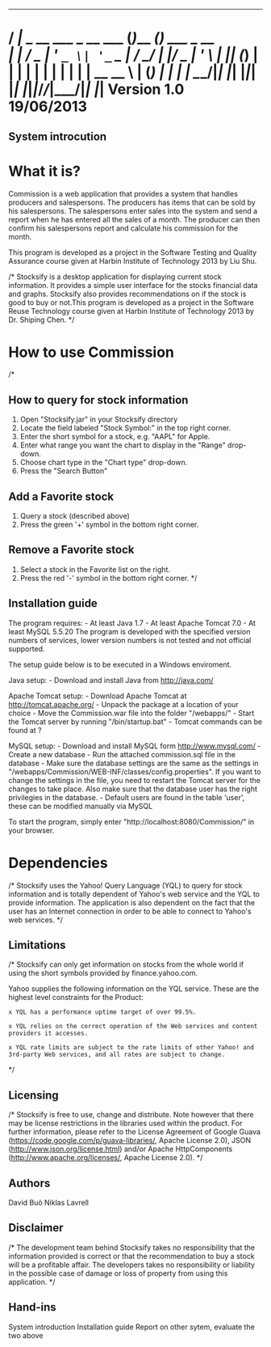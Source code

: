  ____                          _         _             
 / ___|___  _ __ ___  _ __ ___ (_)___ ___(_) ___  _ __  
| |   / _ \| '_ ` _ \| '_ ` _ \| / __/ __| |/ _ \| '_ \ 
| |__| (_) | | | | | | | | | | | \__ \__ \ | (_) | | | |
 \____\___/|_| |_| |_|_| |_| |_|_|___/___/_|\___/|_| |_|
 				          									Version 1.0 19/06/2013
===================================================================================

## System introcution

# What it is?

Commission is a web application that provides a system that handles producers and salespersons. The producers has items that can be sold by his salespersons. The salespersons enter sales into the system and send a report when he has entered all the sales of a month. The producer can then confirm his salespersons report and calculate his commission for the month.

This program is developed as a project in the Software Testing and Quality Assurance course given at Harbin Institute of Technology 2013 by Liu Shu.

/*
Stocksify is a desktop application for displaying current stock information. It provides a simple user interface for the stocks financial data and graphs. Stocksify also provides recommendations on if the stock is good to buy or not.This program is developed as a project in the Software Reuse Technology course given at Harbin Institute of Technology 2013 by Dr. Shiping Chen.
*/

# How to use Commission

/*
## How to query for stock information
1. Open "Stocksify.jar" in your Stocksify directory
2. Locate the field labeled "Stock Symbol:" in the top right corner.
3. Enter the short symbol for a stock, e.g. "AAPL" for Apple.
4. Enter what range you want the chart to display in the "Range" drop-down.
5. Choose chart type in the "Chart type" drop-down.
6. Press the "Search Button"

## Add a Favorite stock
1. Query a stock (described above)
2. Press the green '+' symbol in the bottom right corner.

## Remove a Favorite stock
1. Select a stock in the Favorite list on the right.
2. Press the red '-' symbol in the bottom right corner.
*/

## Installation guide

The program requires:
	- At least Java 1.7
	- At least Apache Tomcat 7.0
	- At least MySQL 5.5.20
The program is developed with the specified version numbers of services, lower version numbers is not tested and not official supported.

The setup guide below is to be executed in a Windows enviroment.

Java setup:
	- Download and install Java from http://java.com/

Apache Tomcat setup:
	- Download Apache Tomcat at http://tomcat.apache.org/
	- Unpack the package at a location of your choice
	- Move the Commission.war file into the folder "<tomcat location>/webapps/"
	- Start the Tomcat server by running "<tomcat location>/bin/startup.bat"
	- Tomcat commands can be found at ?

MySQL setup:
	- Download and install MySQL form http://www.mysql.com/
	- Create a new database
	- Run the attached commission.sql file in the database
	- Make sure the database settings are the same as the settings in "<tomcat location>/webapps/Commission/WEB-INF/classes/config.properties". If you want to change the settings in the file, you need to restart the Tomcat server for the changes to take place. Also make sure that the database user has the right privilegies in the database.
	- Default users are found in the table 'user', these can be modified manually via MySQL

To start the program, simply enter "http://localhost:8080/Commission/" in your browser.

# Dependencies

/*
Stocksify uses the Yahoo! Query Language (YQL) to query for stock information and is totally dependent of Yahoo's web service and the YQL to provide information. The application is also dependent on the fact that the user has an Internet connection in order to be able to connect to Yahoo's web services.
*/

Limitations
-----------


/*
Stocksify can only get information on stocks from the whole world if using the short symbols provided by finance.yahoo.com.

Yahoo supplies the following information on the YQL service. These are the highest level constraints for the Product:

	x YQL has a performance uptime target of over 99.5%.

	x YQL relies on the correct operation of the Web services and content providers it accesses.

	x YQL rate limits are subject to the rate limits of other Yahoo! and 3rd-party Web services, and all rates are subject to change.
*/

Licensing
---------


/*
Stocksify is free to use, change and distribute. Note however that there may be license restrictions in the libraries used within the product. For further information, please refer to the License Agreement of Google Guava (https://code.google.com/p/guava-libraries/, Apache License 2.0), JSON (http://www.json.org/license.html) and/or Apache HttpComponents (http://www.apache.org/licenses/, Apache License 2.0).
*/

Authors
-------
David Buö
Niklas Lavrell

Disclaimer
----------


/*
The development team behind Stocksify takes no responsibility that the information provided is correct or that the recommendation to buy a stock will be a profitable affair.
The developers takes no responsibility or liability in the possible case of damage or loss of property from using this application.
*/



Hand-ins
---------------
System introduction
Installation guide
Report on other sytem, evaluate the two above
